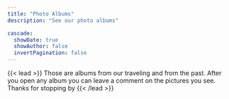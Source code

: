 ```yaml
---
title: "Photo Albums"
description: "See our photo albums"

cascade:
  showDate: true
  showAuthor: false
  invertPagination: false
---
```


{{< lead >}}
Those are albums from our traveling and from the past.
After you open any album you can leave a comment on the pictures you see.
Thanks for stopping by
{{< /lead >}}

